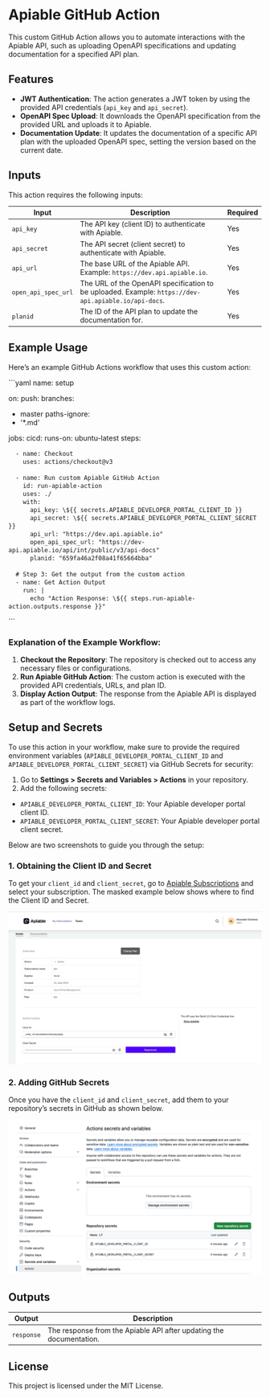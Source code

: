 
# Apiable GitHub Action

This custom GitHub Action allows you to automate interactions with the Apiable API, such as uploading OpenAPI specifications and updating documentation for a specified API plan.

## Features

- **JWT Authentication**: The action generates a JWT token by using the provided API credentials (`api_key` and `api_secret`).
- **OpenAPI Spec Upload**: It downloads the OpenAPI specification from the provided URL and uploads it to Apiable.
- **Documentation Update**: It updates the documentation of a specific API plan with the uploaded OpenAPI spec, setting the version based on the current date.

## Inputs

This action requires the following inputs:

| Input              | Description                                                                                         | Required |
|--------------------|-----------------------------------------------------------------------------------------------------|----------|
| `api_key`          | The API key (client ID) to authenticate with Apiable.                                                | Yes      |
| `api_secret`       | The API secret (client secret) to authenticate with Apiable.                                         | Yes      |
| `api_url`          | The base URL of the Apiable API. Example: `https://dev.api.apiable.io`.                              | Yes      |
| `open_api_spec_url`| The URL of the OpenAPI specification to be uploaded. Example: `https://dev-api.apiable.io/api-docs`.  | Yes      |
| `planid`           | The ID of the API plan to update the documentation for.                                              | Yes      |

## Example Usage

Here’s an example GitHub Actions workflow that uses this custom action:

\`\`\`yaml
name: setup

on:
push:
branches:
- master
paths-ignore:
- '*.md'

jobs:
cicd:
runs-on: ubuntu-latest
steps:

      - name: Checkout
        uses: actions/checkout@v3

      - name: Run custom Apiable GitHub Action
        id: run-apiable-action
        uses: ./
        with:
          api_key: \${{ secrets.APIABLE_DEVELOPER_PORTAL_CLIENT_ID }}
          api_secret: \${{ secrets.APIABLE_DEVELOPER_PORTAL_CLIENT_SECRET }}
          api_url: "https://dev.api.apiable.io"
          open_api_spec_url: "https://dev-api.apiable.io/api/int/public/v3/api-docs"
          planid: "659fa46a2f08a41f65664bba"

      # Step 3: Get the output from the custom action
      - name: Get Action Output
        run: |
          echo "Action Response: \${{ steps.run-apiable-action.outputs.response }}"
\`\`\`

### Explanation of the Example Workflow:

1. **Checkout the Repository**: The repository is checked out to access any necessary files or configurations.
2. **Run Apiable GitHub Action**: The custom action is executed with the provided API credentials, URLs, and plan ID.
3. **Display Action Output**: The response from the Apiable API is displayed as part of the workflow logs.

## Setup and Secrets

To use this action in your workflow, make sure to provide the required environment variables (`APIABLE_DEVELOPER_PORTAL_CLIENT_ID` and `APIABLE_DEVELOPER_PORTAL_CLIENT_SECRET`) via GitHub Secrets for security:

1. Go to **Settings > Secrets and Variables > Actions** in your repository.
2. Add the following secrets:
  - `APIABLE_DEVELOPER_PORTAL_CLIENT_ID`: Your Apiable developer portal client ID.
  - `APIABLE_DEVELOPER_PORTAL_CLIENT_SECRET`: Your Apiable developer portal client secret.

Below are two screenshots to guide you through the setup:

### 1. Obtaining the Client ID and Secret

To get your `client_id` and `client_secret`, go to [Apiable Subscriptions](https://developer.apiable.io/subscriptions) and select your subscription. The masked example below shows where to find the Client ID and Secret.

![Client ID and Secret](./resources/portal.png)

### 2. Adding GitHub Secrets

Once you have the `client_id` and `client_secret`, add them to your repository’s secrets in GitHub as shown below.

![GitHub Secrets Setup](./resources/github.png)

## Outputs

| Output    | Description                                    |
|-----------|------------------------------------------------|
| `response`| The response from the Apiable API after updating the documentation. |

## License

This project is licensed under the MIT License.
